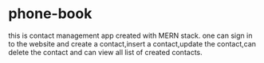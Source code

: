 # phone-book
this is contact management app created with MERN stack. one can sign in to the website and create a contact,insert a contact,update the contact,can delete the contact and can view all list of created contacts.
